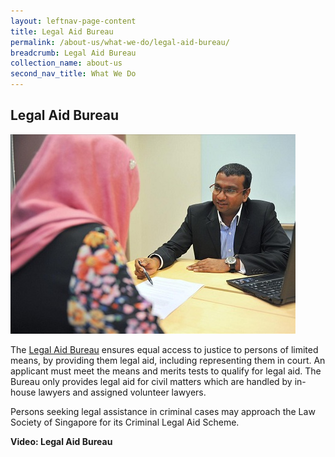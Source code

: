 ```yaml
---
layout: leftnav-page-content
title: Legal Aid Bureau
permalink: /about-us/what-we-do/legal-aid-bureau/
breadcrumb: Legal Aid Bureau
collection_name: about-us
second_nav_title: What We Do
---
```


<style> 
 .image {width: 600px;} 
 .image img {max-width: 100%;} 
</style>

Legal Aid Bureau
---

<div class="image"><img src="/images/DSC_6989.jpg/"></div>

The [Legal Aid Bureau](https://mlaw-lab-staging.netlify.com/) ensures equal access to justice to persons of limited means, by providing them legal aid, including representing them in court. An applicant must meet the means and merits tests to qualify for legal aid. The Bureau only provides legal aid for civil matters which are handled by in-house lawyers and assigned volunteer lawyers.

Persons seeking legal assistance in criminal cases may approach the Law Society of Singapore for its Criminal Legal Aid Scheme.

**Video: Legal Aid Bureau**
